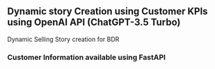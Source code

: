 ## Dynamic story Creation using Customer KPIs using OpenAI API (ChatGPT-3.5 Turbo)

Dynamic Selling Story creation for BDR

### Customer Information available using FastAPI

